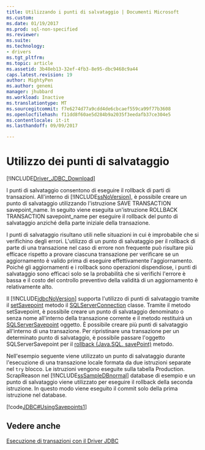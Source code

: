 ```yaml
---
title: Utilizzando i punti di salvataggio | Documenti Microsoft
ms.custom: 
ms.date: 01/19/2017
ms.prod: sql-non-specified
ms.reviewer: 
ms.suite: 
ms.technology:
- drivers
ms.tgt_pltfrm: 
ms.topic: article
ms.assetid: 3b48eb13-32ef-4fb3-8e95-dbc9468c9a44
caps.latest.revision: 19
author: MightyPen
ms.author: genemi
manager: jhubbard
ms.workload: Inactive
ms.translationtype: MT
ms.sourcegitcommit: f7e6274d77a9cdd4de6cbcaef559ca99f77b3608
ms.openlocfilehash: f11dd8f60ae5d284b9a2035f3eedafb37ce304e5
ms.contentlocale: it-it
ms.lasthandoff: 09/09/2017

---
```

# <a name="using-savepoints"></a>Utilizzo dei punti di salvataggio
[!INCLUDE[Driver_JDBC_Download](../../includes/driver_jdbc_download.md)]

  I punti di salvataggio consentono di eseguire il rollback di parti di transazioni. All'interno di [!INCLUDE[ssNoVersion](../../includes/ssnoversion_md.md)], è possibile creare un punto di salvataggio utilizzando l'istruzione SAVE TRANSACTION savepoint_name. In seguito viene eseguita un'istruzione ROLLBACK TRANSACTION savepoint_name per eseguire il rollback del punto di salvataggio anziché della parte iniziale della transazione.  
  
 I punti di salvataggio risultano utili nelle situazioni in cui è improbabile che si verifichino degli errori. L'utilizzo di un punto di salvataggio per il rollback di parte di una transazione nel caso di errore non frequente può risultare più efficace rispetto a provare ciascuna transazione per verificare se un aggiornamento è valido prima di eseguire effettivamente l'aggiornamento. Poiché gli aggiornamenti e i rollback sono operazioni dispendiose, i punti di salvataggio sono efficaci solo se la probabilità che si verifichi l'errore è bassa e il costo del controllo preventivo della validità di un aggiornamento è relativamente alto.  
  
 Il [!INCLUDE[jdbcNoVersion](../../includes/jdbcnoversion_md.md)] supporta l'utilizzo di punti di salvataggio tramite il [setSavepoint](../../connect/jdbc/reference/setsavepoint-method-sqlserverconnection.md) metodo il [SQLServerConnection](../../connect/jdbc/reference/sqlserverconnection-class.md) classe. Tramite il metodo setSavepoint, è possibile creare un punto di salvataggio denominato o senza nome all'interno della transazione corrente e il metodo restituirà un [SQLServerSavepoint](../../connect/jdbc/reference/sqlserversavepoint-class.md) oggetto. È possibile creare più punti di salvataggio all'interno di una transazione. Per ripristinare una transazione per un determinato punto di salvataggio, è possibile passare l'oggetto SQLServerSavepoint per il [rollback (Java.SQL. savePoint)](../../connect/jdbc/reference/rollback-method-java-sql-savepoint.md) metodo.  
  
 Nell'esempio seguente viene utilizzato un punto di salvataggio durante l'esecuzione di una transazione locale formata da due istruzioni separate nel `try` blocco. Le istruzioni vengono eseguite sulla tabella Production. ScrapReason nel [!INCLUDE[ssSampleDBnormal](../../includes/sssampledbnormal_md.md)] database di esempio e un punto di salvataggio viene utilizzato per eseguire il rollback della seconda istruzione. In questo modo viene eseguito il commit solo della prima istruzione nel database.  
  
 [!code[JDBC#UsingSavepoints1](../../connect/jdbc/codesnippet/Java/using-savepoints_1.java)]  
  
## <a name="see-also"></a>Vedere anche  
 [Esecuzione di transazioni con il Driver JDBC](../../connect/jdbc/performing-transactions-with-the-jdbc-driver.md)  
  
  

